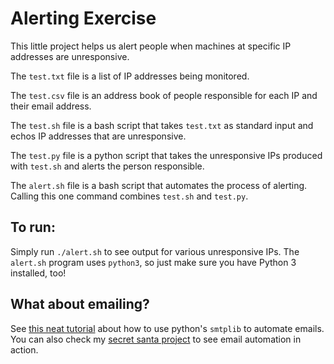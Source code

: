 # Alerting Exercise

This little project helps us alert people when machines at specific IP addresses are unresponsive.

The `test.txt` file is a list of IP addresses being monitored.

The `test.csv` file is an address book of people responsible for each IP and their email address.

The `test.sh` file is a bash script that takes `test.txt` as standard input and echos IP addresses that are unresponsive.

The `test.py` file is a python script that takes the unresponsive IPs produced with `test.sh` and alerts the person responsible.

The `alert.sh` file is a bash script that automates the process of alerting. Calling this one command combines `test.sh` and `test.py`.

## To run:
Simply run `./alert.sh` to see output for various unresponsive IPs. The `alert.sh` program uses `python3`, so just make sure you have Python 3 installed, too!

## What about emailing?
See [this neat tutorial](http://naelshiab.com/tutorial-send-email-python/) about how to use python's `smtplib` to automate emails. You can also check my [secret santa project](https://github.com/chuckinator0/Projects/tree/master/secretSanta) to see email automation in action.

